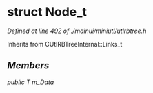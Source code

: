 # struct Node_t

*Defined at line 492 of ./mainui/miniutl/utlrbtree.h*

Inherits from CUtlRBTreeInternal::Links_t<I>



## Members

public T m_Data



